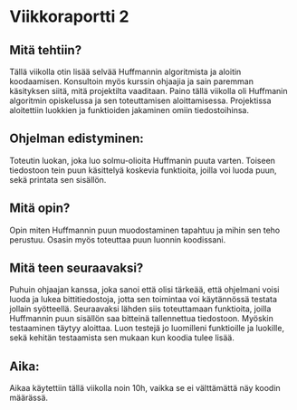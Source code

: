 # Viikkoraportti 2

## Mitä tehtiin?

Tällä viikolla otin lisää selvää Huffmannin algoritmista ja aloitin koodaamisen. Konsultoin myös kurssin ohjaajia ja sain paremman käsityksen siitä, mitä projektilta vaaditaan. Paino tällä viikolla oli Huffmanin algoritmin opiskelussa ja sen toteuttamisen aloittamisessa. Projektissa aloitettiin luokkien ja funktioiden jakaminen omiin tiedostoihinsa.

## Ohjelman edistyminen:

Toteutin luokan, joka luo solmu-olioita Huffmanin puuta varten. Toiseen tiedostoon tein puun käsittelyä koskevia funktioita, joilla voi luoda puun, sekä printata sen sisällön.

## Mitä opin?

Opin miten Huffmannin puun muodostaminen tapahtuu ja mihin sen teho perustuu. Osasin myös toteuttaa puun luonnin koodissani. 

## Mitä teen seuraavaksi?

Puhuin ohjaajan kanssa, joka sanoi että olisi tärkeää, että ohjelmani voisi luoda ja lukea bittitiedostoja, jotta sen toimintaa voi käytännössä testata jollain syötteellä. Seuraavaksi lähden siis toteuttamaan funktioita, joilla Huffmannin puun sisällön saa bitteinä tallennettua tiedostoon. Myöskin testaaminen täytyy aloittaa. Luon testejä jo luomilleni funktioille ja luokille, sekä kehitän testaamista sen mukaan kun koodia tulee lisää.

## Aika:

Aikaa käytettiin tällä viikolla noin 10h, vaikka se ei välttämättä näy koodin määrässä.
